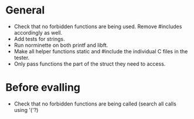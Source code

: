 # General
* Check that no forbidden functions are being used. Remove #includes accordingly as well.
* Add tests for strings.
* Run norminette on both printf and libft.
* Make all helper functions static and #include the individual C files in the tester.
* Only pass functions the part of the struct they need to access.

# Before evalling
* Check that no forbidden functions are being called (search all calls using '('?)
